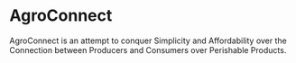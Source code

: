 # AgroConnect
AgroConnect is an attempt to conquer Simplicity and Affordability over the Connection between Producers and Consumers over Perishable Products. 
